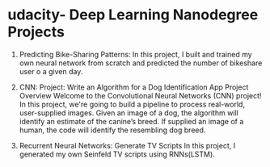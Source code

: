# udacity- Deep Learning Nanodegree Projects
1. Predicting Bike-Sharing Patterns:
  In this project, I built and trained my own neural network from scratch and predicted the number of bikeshare user o a given day.
  
2. CNN: Project: Write an Algorithm for a Dog Identification App
  Project Overview
  Welcome to the Convolutional Neural Networks (CNN) project! In this project, we're going to build a pipeline to process real-world, user-supplied images. Given an image of a dog, the algorithm will identify an estimate of the canine’s breed. If supplied an image of a human, the code will identify the resembling dog breed.
  
3. Recurrent Neural Networks: Generate TV Scripts
  In this project, I generated my own Seinfeld TV scripts using RNNs(LSTM). 
 

